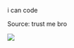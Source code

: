 i can code

Source: trust me bro

[![](https://visitcount.itsvg.in/api?id=toc&label=Views&color=9&icon=2&pretty=true)](https://visitcount.itsvg.in)
